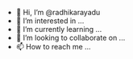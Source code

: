 - 👋 Hi, I’m @radhikarayadu
- 👀 I’m interested in ...
- 🌱 I’m currently learning ...
- 💞️ I’m looking to collaborate on ...
- 📫 How to reach me ...

<!---
radhikarayadu/radhikarayadu is a ✨ special ✨ repository because its `README.md` (this file) appears on your GitHub profile.
You can click the Preview link to take a look at your changes.
--->
